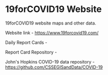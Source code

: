 # 19forCOVID19 Website
19forCOVID19 website maps and other data.




Website link - https://www.19forcovid19.com/

Daily Report Cards - 

Report Card Repository - 



John's Hopkins COVID-19 data repository - https://github.com/CSSEGISandData/COVID-19
